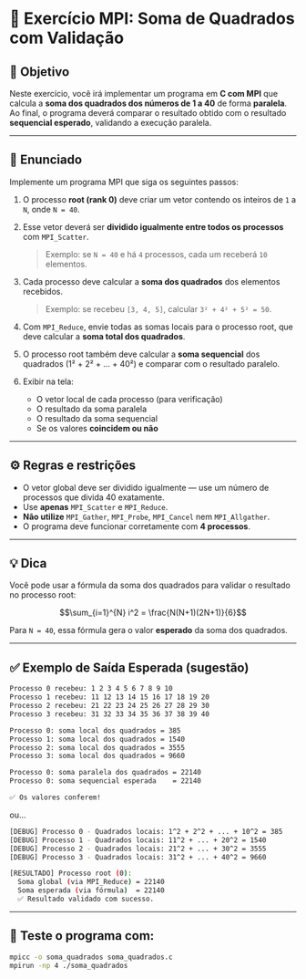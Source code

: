 # 🧮 Exercício MPI: Soma de Quadrados com Validação

## 🎯 Objetivo

Neste exercício, você irá implementar um programa em **C com MPI** que calcula a **soma dos quadrados dos números de 1 a 40** de forma **paralela**. Ao final, o programa deverá comparar o resultado obtido com o resultado **sequencial esperado**, validando a execução paralela.

---

## 📝 Enunciado

Implemente um programa MPI que siga os seguintes passos:

1. O processo **root (rank 0)** deve criar um vetor contendo os inteiros de `1` a `N`, onde `N = 40`.

2. Esse vetor deverá ser **dividido igualmente entre todos os processos** com `MPI_Scatter`.  
   > Exemplo: se `N = 40` e há `4` processos, cada um receberá `10` elementos.

3. Cada processo deve calcular a **soma dos quadrados** dos elementos recebidos.
   > Exemplo: se recebeu `[3, 4, 5]`, calcular `3² + 4² + 5² = 50`.

4. Com `MPI_Reduce`, envie todas as somas locais para o processo root, que deve calcular a **soma total dos quadrados**.

5. O processo root também deve calcular a **soma sequencial** dos quadrados (1² + 2² + ... + 40²) e comparar com o resultado paralelo.

6. Exibir na tela:
   - O vetor local de cada processo (para verificação)
   - O resultado da soma paralela
   - O resultado da soma sequencial
   - Se os valores **coincidem ou não**

---

## ⚙️ Regras e restrições

- O vetor global deve ser dividido igualmente — use um número de processos que divida 40 exatamente.
- Use **apenas** `MPI_Scatter` e `MPI_Reduce`.
- **Não utilize** `MPI_Gather`, `MPI_Probe`, `MPI_Cancel` nem `MPI_Allgather`.
- O programa deve funcionar corretamente com **4 processos**.

---

## 💡 Dica

Você pode usar a fórmula da soma dos quadrados para validar o resultado no processo root:

```math
\sum_{i=1}^{N} i^2 = \frac{N(N+1)(2N+1)}{6}
```

Para `N = 40`, essa fórmula gera o valor **esperado** da soma dos quadrados.

---

## ✅ Exemplo de Saída Esperada (sugestão)

```bash
Processo 0 recebeu: 1 2 3 4 5 6 7 8 9 10
Processo 1 recebeu: 11 12 13 14 15 16 17 18 19 20
Processo 2 recebeu: 21 22 23 24 25 26 27 28 29 30
Processo 3 recebeu: 31 32 33 34 35 36 37 38 39 40

Processo 0: soma local dos quadrados = 385
Processo 1: soma local dos quadrados = 1540
Processo 2: soma local dos quadrados = 3555
Processo 3: soma local dos quadrados = 9660

Processo 0: soma paralela dos quadrados = 22140
Processo 0: soma sequencial esperada    = 22140

✅ Os valores conferem!
```

ou...


```bash
[DEBUG] Processo 0 - Quadrados locais: 1^2 + 2^2 + ... + 10^2 = 385
[DEBUG] Processo 1 - Quadrados locais: 11^2 + ... + 20^2 = 1540
[DEBUG] Processo 2 - Quadrados locais: 21^2 + ... + 30^2 = 3555
[DEBUG] Processo 3 - Quadrados locais: 31^2 + ... + 40^2 = 9660

[RESULTADO] Processo root (0):
  Soma global (via MPI_Reduce) = 22140
  Soma esperada (via fórmula)  = 22140
  ✅ Resultado validado com sucesso.
```
---

## 🧪 Teste o programa com:

```bash
mpicc -o soma_quadrados soma_quadrados.c
mpirun -np 4 ./soma_quadrados
```
